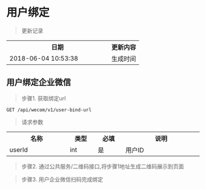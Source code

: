 # 用户绑定

> 更新记录

<table>
    <tr>
        <th style="width:250px;">日期</th>
        <th>更新内容</th>
    </tr>
    <tr>
        <td>2018-06-04 10:53:38</td>
        <td>生成时间</td>
    </tr>
</table>

## 用户绑定企业微信

> 步骤1. 获取绑定url

```
GET /api/wecom/v1/user-bind-url
```

>请求参数
<table>
    <tr>
        <th style="width:150px;">名称</th>
        <th style="width:60px;">类型</th>
        <th style="width:60px;">必填</th>
        <th style="width:200px;">说明</th>
    </tr>
    <tr>
        <td>userId</td>
        <td>int</td>
        <td>是</td>
        <td>用户ID</td>
    </tr>
</table>

> 步骤2. 通过公共服务/二维码接口,将步骤1地址生成二维码展示到页面

> 步骤3. 用户企业微信扫码完成绑定
